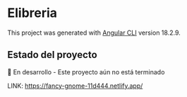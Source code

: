 # Elibreria

This project was generated with [Angular CLI](https://github.com/angular/angular-cli) version 18.2.9.

## Estado del proyecto
🚧 En desarrollo - Este proyecto aún no está terminado

LINK: https://fancy-gnome-11d444.netlify.app/


